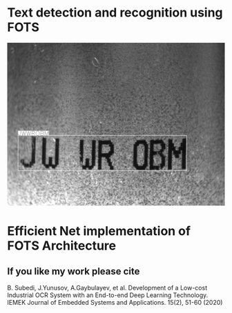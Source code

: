 # Text detection and recognition using FOTS 
![Screenshot](1.jpg)
# Efficient Net implementation of FOTS Architecture
## If you like my work please cite
B. Subedi, J.Yunusov, A.Gaybulayev, et al. Development of a Low-cost Industrial OCR System with an
End-to-end Deep Learning Technology. IEMEK Journal of Embedded Systems and Applications. 15(2),
51-60 (2020)
